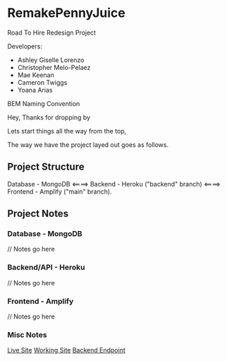 # RemakePennyJuice

Road To Hire Redesign Project

Developers:

- Ashley Giselle Lorenzo
- Christopher Melo-Pelaez
- Mae Keenan
- Cameron Twiggs
- Yoana Arias

BEM Naming Convention

Hey, Thanks for dropping by

Lets start things all the way from the top,

The way we have the project layed out goes as follows.

## Project Structure

Database - MongoDB <====> Backend - Heroku ("backend" branch) <====> Frontend - Amplify ("main" branch).

## Project Notes

### Database - MongoDB

// Notes go here

### Backend/API - Heroku

// Notes go here

### Frontend - Amplify

// Notes go here

### Misc Notes

[Live Site](https://main.dp72m1pjapjds.amplifyapp.com/)
[Working Site](https://main-working.dp72m1pjapjds.amplifyapp.com/)
[Backend Endpoint](https://remake-penny-juice.herokuapp.com/)
